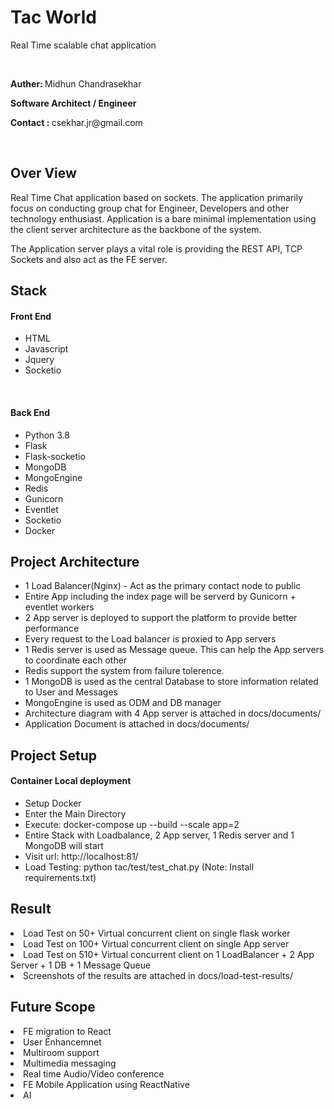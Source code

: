 <h1>Tac World</h1>
<p>Real Time scalable chat application</p>
<br>
<p><b>Auther: </b> Midhun Chandrasekhar</p>
<p><b>Software Architect / Engineer</b></p>
<p><b>Contact : </b>csekhar.jr@gmail.com</p>
<br>
<h2>Over View</h2>
<p>
Real Time Chat application based on sockets. The application primarily focus
on conducting group chat for Engineer, Developers and other technology enthusiast.
Application is a bare minimal implementation using the client server architecture 
as the backbone of the system.
</p>
<p>
The Application server plays a vital role is providing the REST API, TCP Sockets 
and also act as the FE server.
</p>

<h2>Stack</h2>
<h4>Front End</h4>
<ul>
<li>HTML</li>
<li>Javascript</li>
<li>Jquery</li>
<li>Socketio</li>
</ul>
<br>
<h4>Back End</h4>
<ul>
<li>Python 3.8</li>
<li>Flask</li>
<li>Flask-socketio</li>
<li>MongoDB</li>
<li>MongoEngine</li>
<li>Redis</li>
<li>Gunicorn</li>
<li>Eventlet</li>
<li>Socketio</li>
<li>Docker</li>
</ul>

<h2>Project Architecture</h2>
<ul>
<li>1 Load Balancer(Nginx) - Act as the primary contact node to public</li>
<li>Entire App including the index page will be serverd by Gunicorn + eventlet workers</li>
<li>2 App server is deployed to support the platform to provide better performance</li>
<li>Every request to the Load balancer is proxied to App servers</li>
<li>1 Redis server is used as Message queue. This can help the App servers to coordinate each other</li>
<li>Redis support the system from failure tolerence.</li>
<li>1 MongoDB is used as the central Database to store information related to User and Messages</li>
<li>MongoEngine is used as ODM and DB manager</li>
<li>Architecture diagram with 4 App server is attached in docs/documents/</li>
<li>Application Document is attached in docs/documents/</li>
</ul>

<h2>Project Setup</h2>
<h4>Container Local deployment</h4>
<ul>
<li>Setup Docker</li>
<li>Enter the Main Directory</li>
<li>Execute: docker-compose up --build --scale app=2</li>
<li>Entire Stack with Loadbalance, 2 App server, 1 Redis server and 1 MongoDB will start</li>
<li>Visit url: http://localhost:81/</li>
<li>Load Testing: python tac/test/test_chat.py (Note: Install requirements.txt)</li>
</ul>

<h2>Result</h2>
<li>Load Test on 50+ Virtual concurrent client on single flask worker</li>
<li>Load Test on 100+ Virtual concurrent client on single App server</li>
<li>Load Test on 510+ Virtual concurrent client on 1 LoadBalancer + 2 App Server + 1 DB + 1 Message Queue</li>
<li>Screenshots of the results are attached in docs/load-test-results/</li>
</ul>

<h2>Future Scope</h2>
<li>FE migration to React</li>
<li>User Enhancemnet</li>
<li>Multiroom support</li>
<li>Multimedia messaging</li>
<li>Real time Audio/Video conference</li>
<li>FE Mobile Application using ReactNative</li>
<li>AI</li>
</ul>